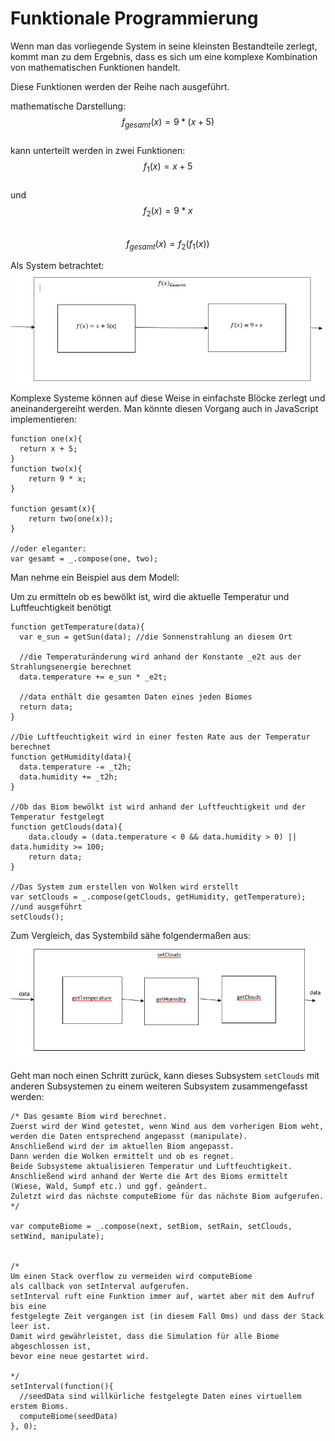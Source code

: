 # Funktionale Programmierung

Wenn man das vorliegende System in seine kleinsten Bestandteile zerlegt, kommt man zu dem Ergebnis, dass es sich um eine komplexe Kombination von mathematischen Funktionen handelt.

Diese Funktionen werden der Reihe nach ausgeführt.

mathematische Darstellung:<br/>
$$ f_{gesamt}(x) = 9 * (x+5)$$<br/>
kann unterteilt werden in zwei Funktionen:<br/>
$$f_1(x) = x + 5$$<br/>
und<br/>
$$f_2(x) = 9*x$$<br/>
$$ f_{gesamt}(x) = f_2(f_1(x))$$

Als System betrachtet:
![](gesamtsystem.PNG)
Komplexe Systeme können auf diese Weise in einfachste Blöcke zerlegt und aneinandergereiht werden. Man könnte diesen Vorgang auch in JavaScript implementieren:

    function one(x){
      return x + 5;
    }
    function two(x){
        return 9 * x;
    }
    
    function gesamt(x){
        return two(one(x));
    }
    
    //oder eleganter:
    var gesamt = _.compose(one, two);

Man nehme ein Beispiel aus dem Modell:

Um zu ermitteln ob es bewölkt ist, wird die aktuelle Temperatur und Luftfeuchtigkeit benötigt

    function getTemperature(data){
      var e_sun = getSun(data); //die Sonnenstrahlung an diesem Ort
      
      //die Temperaturänderung wird anhand der Konstante _e2t aus der Strahlungsenergie berechnet
      data.temperature += e_sun * _e2t;
      
      //data enthält die gesamten Daten eines jeden Biomes
      return data;
    }
    
    //Die Luftfeuchtigkeit wird in einer festen Rate aus der Temperatur berechnet
    function getHumidity(data){
      data.temperature -= _t2h;
      data.humidity += _t2h;
    }
    
    //Ob das Biom bewölkt ist wird anhand der Luftfeuchtigkeit und der Temperatur festgelegt
    function getClouds(data){
        data.cloudy = (data.temperature < 0 && data.humidity > 0) || data.humidity >= 100;
        return data;
    }
    
    //Das System zum erstellen von Wolken wird erstellt
    var setClouds = _.compose(getClouds, getHumidity, getTemperature);
    //und ausgeführt
    setClouds();
    
    
Zum Vergleich, das Systembild sähe folgendermaßen aus:
![](setClouds.PNG)

Geht man noch einen Schritt zurück, kann dieses Subsystem `setClouds` mit anderen Subsystemen zu einem weiteren Subsystem zusammengefasst werden:

    /* Das gesamte Biom wird berechnet. 
    Zuerst wird der Wind getestet, wenn Wind aus dem vorherigen Biom weht, 
    werden die Daten entsprechend angepasst (manipulate). 
    Anschließend wird der im aktuellen Biom angepasst.
    Dann werden die Wolken ermittelt und ob es regnet. 
    Beide Subsysteme aktualisieren Temperatur und Luftfeuchtigkeit. 
    Anschließend wird anhand der Werte die Art des Bioms ermittelt 
    (Wiese, Wald, Sumpf etc.) und ggf. geändert.
    Zuletzt wird das nächste computeBiome für das nächste Biom aufgerufen.
    */
    
    var computeBiome = _.compose(next, setBiom, setRain, setClouds, setWind, manipulate);
    
    
    /*
    Um einen Stack overflow zu vermeiden wird computeBiome 
    als callback von setInterval aufgerufen. 
    setInterval ruft eine Funktion immer auf, wartet aber mit dem Aufruf bis eine
    festgelegte Zeit vergangen ist (in diesem Fall 0ms) und dass der Stack leer ist.
    Damit wird gewährleistet, dass die Simulation für alle Biome abgeschlossen ist, 
    bevor eine neue gestartet wird.

    */
    setInterval(function(){
      //seedData sind willkürliche festgelegte Daten eines virtuellem erstem Bioms.
      computeBiome(seedData)
    }, 0);

    